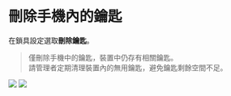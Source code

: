 # 刪除手機內的鑰匙

在鎖具設定選取**刪除鑰匙**。

> 僅刪除手機中的鑰匙，裝置中仍存有相關鑰匙。  
> 請管理者定期清理裝置內的無用鑰匙，避免鑰匙剩餘空間不足。

![](https://userstartw.files.wordpress.com/2018/12/Screenshot_2018-12-21-14-08-32-050_com.userstar.phonekey.png) ![](https://userstartw.files.wordpress.com/2018/12/Screenshot_2018-12-21-14-03-11-389_com.userstar.phonekey.png)

